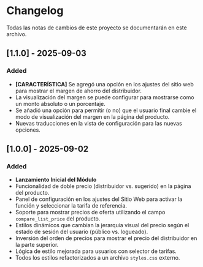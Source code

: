 # Changelog

Todas las notas de cambios de este proyecto se documentarán en este archivo.

## [1.1.0] - 2025-09-03

### Added
-   **[CARACTERÍSTICA]** Se agregó una opción en los ajustes del sitio web para mostrar el margen de ahorro del distribuidor.
-   La visualización del margen se puede configurar para mostrarse como un monto absoluto o un porcentaje.
-   Se añadió una opción para permitir (o no) que el usuario final cambie el modo de visualización del margen en la página del producto.
-   Nuevas traducciones en la vista de configuración para las nuevas opciones.

## [1.0.0] - 2025-09-02

### Added
-   **Lanzamiento Inicial del Módulo**
-   Funcionalidad de doble precio (distribuidor vs. sugerido) en la página del producto.
-   Panel de configuración en los ajustes del Sitio Web para activar la función y seleccionar la tarifa de referencia.
-   Soporte para mostrar precios de oferta utilizando el campo `compare_list_price` del producto.
-   Estilos dinámicos que cambian la jerarquía visual del precio según el estado de sesión del usuario (público vs. logueado).
-   Inversión del orden de precios para mostrar el precio del distribuidor en la parte superior.
-   Lógica de estilo mejorada para usuarios con selector de tarifas.
-   Todos los estilos refactorizados a un archivo `styles.css` externo.